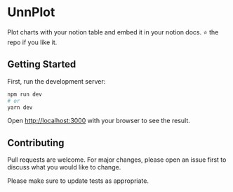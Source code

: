 # UnnPlot

Plot charts with your notion table and embed it in your notion docs.
⭐ the repo if you like it.

## Getting Started

First, run the development server:

```bash
npm run dev
# or
yarn dev
```

Open [http://localhost:3000](http://localhost:3000) with your browser to see the result.

## Contributing
Pull requests are welcome. For major changes, please open an issue first to discuss what you would like to change.

Please make sure to update tests as appropriate.